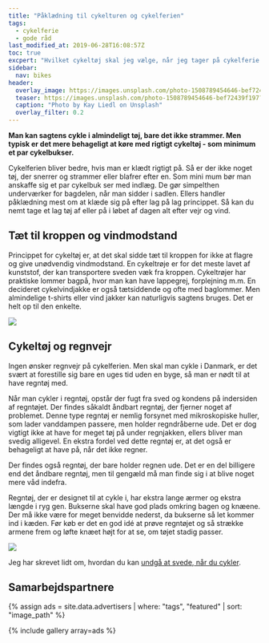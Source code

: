 ```yaml
---
title: "Påklædning til cykelturen og cykelferien"
tags:
  - cykelferie
  - gode råd
last_modified_at: 2019-06-28T16:08:57Z
toc: true
excpert: "Hvilket cykeltøj skal jeg vælge, når jeg tager på cykelferie og cykeltur?"
sidebar:
  nav: bikes
header:
  overlay_image: https://images.unsplash.com/photo-1508789454646-bef72439f197?ixlib=rb-1.2.1&ixid=eyJhcHBfaWQiOjEyMDd9&auto=format&fit=crop&w=1567&q=80
  teaser: https://images.unsplash.com/photo-1508789454646-bef72439f197?ixlib=rb-1.2.1&ixid=eyJhcHBfaWQiOjEyMDd9&auto=format&fit=crop&w=400&q=80
  caption: "Photo by Kay Liedl on Unsplash"
  overlay_filter: 0.2
---
```


**Man kan sagtens cykle i almindeligt tøj, bare det ikke strammer. Men typisk er det mere behageligt at køre med rigtigt cykeltøj - som minimum et par cykelbukser.**

Cykelferien bliver bedre, hvis man er klædt rigtigt på. Så er der ikke noget tøj, der snerrer og strammer eller blafrer efter en. Som mini mum bør man anskaffe sig et par cykelbuk ser med indlæg. De gør simpelthen underværker for bagdelen, når man sidder i sadlen. Ellers handler påklædning mest om at klæde sig på efter lag på lag princippet. Så kan du nemt tage et lag tøj af eller på i løbet af dagen alt efter vejr og vind. 

## Tæt til kroppen og vindmodstand

Princippet for cykeltøj er, at det skal sidde tæt til kroppen for ikke at flagre og give unødvendig vindmodstand. En cykeltrøje er for det meste lavet af kunststof, der kan transportere sveden væk fra kroppen. Cykeltrøjer har praktiske lommer bagpå, hvor man kan have lappegrej, forplejning m.m. En decideret cykelvindjakke er også tætsiddende og ofte med baglommer. Men almindelige t-shirts eller vind jakker kan naturligvis sagtens bruges. Det er helt op til den enkelte. 

<a href="https://www.partner-ads.com/dk/klikbanner.php?partnerid=28187&bannerid=53264" target="_blank" rel="nofollow noopener"><img src="https://www.partner-ads.com/dk/visbanner.php?partnerid=28187&bannerid=53264" border="0"></a>

## Cykeltøj og regnvejr

Ingen ønsker regnvejr på cykelferien. Men skal man cykle i Danmark, er det svært at forestille sig bare en uges tid uden en byge, så man er nødt til at have regntøj med. 

Når man cykler i regntøj, opstår der fugt fra sved og kondens på indersiden af regntøjet. Der findes såkaldt åndbart regntøj, der fjerner noget af problemet. Denne type regntøj er nemlig forsynet med mikroskopiske huller, som lader vanddampen passere, men holder regndråberne ude. Det er dog vigtigt ikke at have for meget tøj på under regnjakken, ellers bliver man svedig alligevel. En ekstra fordel ved dette regntøj er, at det også er behageligt at have på, når det ikke regner. 

Der findes også regntøj, der bare holder regnen ude. Det er en del billigere end det åndbare regntøj, men til gengæld må man finde sig i at blive noget mere våd indefra. 

Regntøj, der er designet til at cykle i, har ekstra lange ærmer og ekstra længde i ryg gen. Bukserne skal have god plads omkring bagen og knæene. Der må ikke være for meget benvidde nederst, da bukserne så let kommer ind i kæden. Før køb er det en god idé at prøve regntøjet og så strække armene frem og løfte knæet højt for at se, om tøjet stadig passer. 

<a href="https://www.partner-ads.com/dk/klikbanner.php?partnerid=28187&bannerid=59787" target="_blank" rel="nofollow noopener"><img src="https://www.partner-ads.com/dk/visbanner.php?partnerid=28187&bannerid=59787" border="0"></a>

Jeg har skrevet lidt om, hvordan du kan [undgå at svede, når du cykler](/undgaa-sved/).

## Samarbejdspartnere

{% assign ads = site.data.advertisers | where: "tags", "featured" | sort: "image_path" %}

{% include gallery array=ads %}

